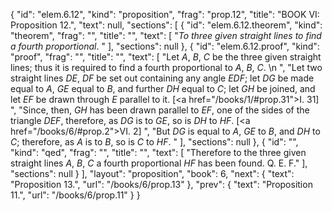 {
  "id": "elem.6.12",
  "kind": "proposition",
  "frag": "prop.12",
  "title": "BOOK VI: Proposition 12.",
  "text": null,
  "sections": [
    {
      "id": "elem.6.12.theorem",
      "kind": "theorem",
      "frag": "",
      "title": "",
      "text": [
        "<var>To three given straight lines to find a fourth proportional</var>. "
      ],
      "sections": null
    },
    {
      "id": "elem.6.12.proof",
      "kind": "proof",
      "frag": "",
      "title": "",
      "text": [
        "Let <var>A</var>, <var>B</var>, <var>C</var> be the three given straight lines; thus it is required to find a fourth proportional to <var>A</var>, <var>B</var>, <var>C</var>. \n      ",
        "Let two straight lines <var>DE</var>, <var>DF</var> be set out containing any angle <var>EDF</var>; let <var>DG</var> be made equal to <var>A</var>, <var>GE</var> equal to <var>B</var>, and further <var>DH</var> equal to <var>C</var>; let <var>GH</var> be joined, and let <var>EF</var> be drawn through <var>E</var> parallel to it. [<a href=\"/books/1/#prop.31\">I. 31</a>] ",
        "Since, then, <var>GH</var> has been drawn parallel to <var>EF</var>, one of the sides of the triangle <var>DEF</var>, therefore, as <var>DG</var> is to <var>GE</var>, so is <var>DH</var> to <var>HF</var>. [<a href=\"/books/6/#prop.2\">VI. 2</a>] ",
        "But <var>DG</var> is equal to <var>A</var>, <var>GE</var> to <var>B</var>, and <var>DH</var> to <var>C</var>; therefore, as <var>A</var> is to <var>B</var>, so is <var>C</var> to <var>HF</var>. "
      ],
      "sections": null
    },
    {
      "id": "",
      "kind": "qed",
      "frag": "",
      "title": "",
      "text": [
        "Therefore to the three given straight lines <var>A</var>, <var>B</var>, <var>C</var> a fourth proportional <var>HF</var> has been found. Q. E. F."
      ],
      "sections": null
    }
  ],
  "layout": "proposition",
  "book": 6,
  "next": {
    "text": "Proposition 13.",
    "url": "/books/6/prop.13"
  },
  "prev": {
    "text": "Proposition 11.",
    "url": "/books/6/prop.11"
  }
}
